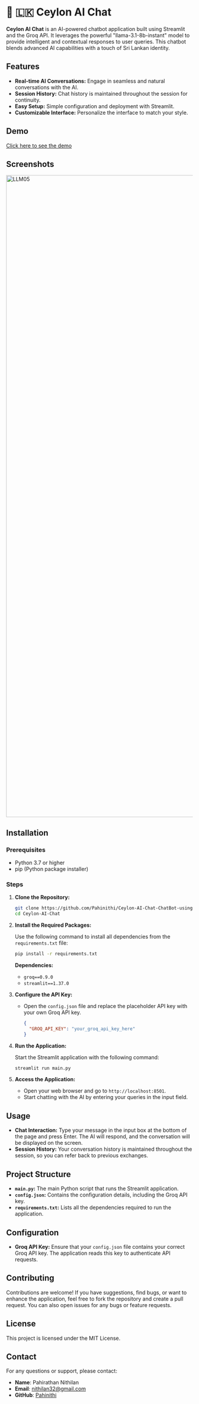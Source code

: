 # 💬 🇱🇰 Ceylon AI Chat

**Ceylon AI Chat** is an AI-powered chatbot application built using Streamlit and the Groq API. It leverages the powerful "llama-3.1-8b-instant" model to provide intelligent and contextual responses to user queries. This chatbot blends advanced AI capabilities with a touch of Sri Lankan identity.

## Features

- **Real-time AI Conversations:** Engage in seamless and natural conversations with the AI.
- **Session History:** Chat history is maintained throughout the session for continuity.
- **Easy Setup:** Simple configuration and deployment with Streamlit.
- **Customizable Interface:** Personalize the interface to match your style.

## Demo

[Click here to see the demo](https://drive.google.com/file/d/1UMjMCLcIz_Ltqwb-sHjuTl1ZdKsHLQwj/view?usp=sharing)  

## Screenshots

<img width="1728" alt="LLM05" src="https://github.com/user-attachments/assets/510f4e7b-6f75-4823-b267-72b3f70d8c58">


## Installation

### Prerequisites

- Python 3.7 or higher
- pip (Python package installer)

### Steps

1. **Clone the Repository:**

   ```bash
   git clone https://github.com/Pahinithi/Ceylon-AI-Chat-ChatBot-using-Groq-and-Streamlit-in-Python-LLM
   cd Ceylon-AI-Chat
   ```

2. **Install the Required Packages:**

   Use the following command to install all dependencies from the `requirements.txt` file:

   ```bash
   pip install -r requirements.txt
   ```

   **Dependencies:**
   - `groq==0.9.0`
   - `streamlit==1.37.0`

3. **Configure the API Key:**

   - Open the `config.json` file and replace the placeholder API key with your own Groq API key.

     ```json
     {
       "GROQ_API_KEY": "your_groq_api_key_here"
     }
     ```

4. **Run the Application:**

   Start the Streamlit application with the following command:

   ```bash
   streamlit run main.py
   ```

5. **Access the Application:**

   - Open your web browser and go to `http://localhost:8501`.
   - Start chatting with the AI by entering your queries in the input field.

## Usage

- **Chat Interaction:** Type your message in the input box at the bottom of the page and press Enter. The AI will respond, and the conversation will be displayed on the screen.
- **Session History:** Your conversation history is maintained throughout the session, so you can refer back to previous exchanges.

## Project Structure

- **`main.py`:** The main Python script that runs the Streamlit application.
- **`config.json`:** Contains the configuration details, including the Groq API key.
- **`requirements.txt`:** Lists all the dependencies required to run the application.

## Configuration

- **Groq API Key:** Ensure that your `config.json` file contains your correct Groq API key. The application reads this key to authenticate API requests.

## Contributing

Contributions are welcome! If you have suggestions, find bugs, or want to enhance the application, feel free to fork the repository and create a pull request. You can also open issues for any bugs or feature requests.

## License

This project is licensed under the MIT License.

## Contact

For any questions or support, please contact:

- **Name**: Pahirathan Nithilan
- **Email**: [nithilan32@gmail.com](mailto:nithilan32@gmail.com)
- **GitHub**: [Pahinithi](https://github.com/Pahinithi)

